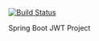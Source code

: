 [![Build Status](https://travis-ci.org/lepsistemas/spring-boot-jwt.svg?branch=master)](https://travis-ci.org/lepsistemas/spring-boot-jwt)

Spring Boot JWT Project

